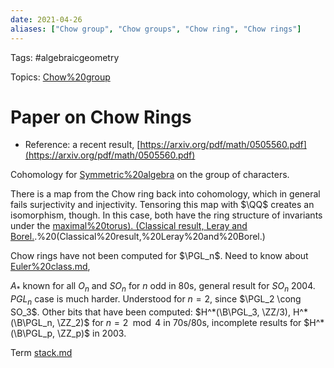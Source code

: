 ```yaml
---
date: 2021-04-26
aliases: ["Chow group", "Chow groups", "Chow ring", "Chow rings"]
---
```


Tags: #algebraicgeometry 

Topics: [Chow%20group](Chow%20group.md)

# Paper on Chow Rings

- Reference: a recent result, [https://arxiv.org/pdf/math/0505560.pdf](https://arxiv.org/pdf/math/0505560.pdf)

Cohomology for [Symmetric%20algebra](Symmetric%20algebra) on the group of characters.

There is a map from the Chow ring back into cohomology, which in general fails surjectivity and injectivity. Tensoring this map with $\QQ$ creates an isomorphism, though. In this case, both have the ring structure of invariants under the [maximal%20torus). (Classical result, Leray and Borel.](maximal%20torus).%20(Classical%20result,%20Leray%20and%20Borel.)

Chow rings have not been computed for $\PGL_n$. Need to know about [Euler%20class.md](Euler%20class.md),

$A_*$ known for all $O_n$ and $SO_n$ for $n$ odd in 80s, general result for $SO_n$ 2004. $PGL_n$ case is much harder. Understood for $n=2$, since $\PGL_2 \cong SO_3$. Other bits that have been computed: $H^*(\B\PGL_3, \ZZ/3), H^*(\B\PGL_n, \ZZ_2)$ for $n = 2 \mod 4$ in 70s/80s, incomplete results for $H^*(\B\PGL_p, \ZZ_p)$ in 2003.

Term [stack.md](stack.md)
